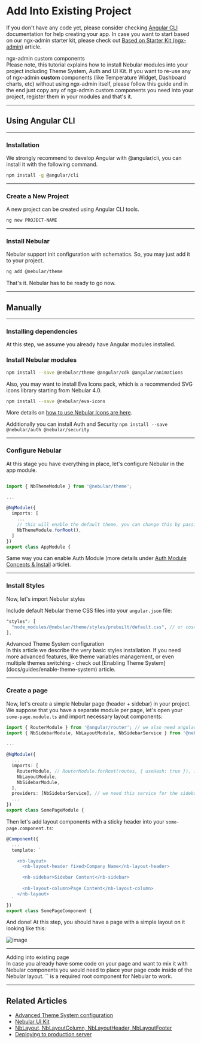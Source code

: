 # Add Into Existing Project

If you don't have any code yet, please consider checking <a href="https://cli.angular.io" target="_blank">Angular CLI</a> documentation for help creating your app.
In case you want to start based on our ngx-admin starter kit, please check out [Based on Starter Kit (ngx-admin)](docs/guides/install-based-on-starter-kit) article.

<div class="note note-info">
  <div class="note-title">ngx-admin custom components</div>
  <div class="note-body">
    Please note, this tutorial explains how to install Nebular modules into your project including Theme System, Auth and UI Kit. 
    If you want to re-use any of ngx-admin <strong>custom</strong> components (like Temperature Widget, Dashboard charts, etc) without using ngx-admin itself, 
    please follow this guide and in the end just copy any of ngx-admin custom components you need into your project, register them in your modules and that's it.
  </div>
</div>
<hr>

## Using Angular CLI

<hr>

### Installation

We strongly recommend to develop Angular with @angular/cli, you can install it with the following command.

```bash
npm install -g @angular/cli
```
<hr>

### Create a New Project

A new project can be created using Angular CLI tools.

```bash
ng new PROJECT-NAME
```
<hr>

### Install Nebular

Nebular support init configuration with schematics. So, you may just add it to your project.

```bash
ng add @nebular/theme
```

That's it. Nebular has to be ready to go now.
<hr>

## Manually

<hr>

### Installing dependencies

At this step, we assume you already have Angular modules installed.

### Install Nebular modules

```bash
npm install --save @nebular/theme @angular/cdk @angular/animations
```
Also, you may want to install Eva Icons pack, which is a recommended SVG icons library starting from Nebular 4.0.
```bash
npm install --save @nebular/eva-icons
```
More details on [how to use Nebular Icons are here](docs/components/icon/overview#nbiconcomponent). 

Additionally you can install Auth and Security `npm install --save @nebular/auth @nebular/security`
<hr>

### Configure Nebular

At this stage you have everything in place, let's configure Nebular in the app module.

```ts

import { NbThemeModule } from '@nebular/theme';

...

@NgModule({
  imports: [
    ...
    // this will enable the default theme, you can change this by passing `{ name: 'cosmic' }` to enable the dark theme
    NbThemeModule.forRoot(),
  ]
})
export class AppModule {

```
Same way you can enable Auth Module (more details under [Auth Module Concepts & Install](docs/auth/conceptsinstall) article).
<hr>

### Install Styles
Now, let's import Nebular styles

Include default Nebular theme CSS files into your `angular.json` file:

```scss
"styles": [
  "node_modules/@nebular/theme/styles/prebuilt/default.css", // or cosmic.css
],
```

<div class="note note-info">
  <div class="note-title">Advanced Theme System configuration</div>
  <div class="note-body">
    In this article we describe the very basic styles installation. If you need more advanced features, like theme variables management, 
    or even multiple themes switching - check out [Enabling Theme System](docs/guides/enable-theme-system) article.
  </div>
</div>
<hr>

### Create a page

Now, let's create a simple Nebular page (header + sidebar) in your project. We suppose that you have a separate module per page, let's open your `some-page.module.ts` and import necessary layout components:

```ts
import { RouterModule } from '@angular/router'; // we also need angular router for Nebular to function properly
import { NbSidebarModule, NbLayoutModule, NbSidebarService } from '@nebular/theme';

...

@NgModule({
  ...
  imports: [
    RouterModule, // RouterModule.forRoot(routes, { useHash: true }), if this is your app.module
    NbLayoutModule,
    NbSidebarModule,
  ],
  providers: [NbSidebarService], // we need this service for the sidebar
  ...
})
export class SomePageModule {

```

Then let's add layout components with a sticky header into your `some-page.component.ts`:
```ts
@Component({
  ...
  template: `

    <nb-layout>
      <nb-layout-header fixed>Company Name</nb-layout-header>

      <nb-sidebar>Sidebar Content</nb-sidebar>
      
      <nb-layout-column>Page Content</nb-layout-column>
    </nb-layout>
  `
})
export class SomePageComponent {

```

And done! At this step, you should have a page with a simple layout on it looking like this:

![image](assets/images/articles/sample-page.png)

<hr>

<div class="note note-info">
  <div class="note-title">Adding into existing page</div>
  <div class="note-body">
    In case you already have some code on your page and want to mix it with Nebular components you would need to place your page code inside of the Nebular layout. 
    `<nb-layout></nb-layout>` is a required root component for Nebular to work.
  </div>
</div>
<hr> 


## Related Articles

- [Advanced Theme System configuration](docs/guides/enable-theme-system)
- [Nebular UI Kit](docs/guides/components-overview#advanced-setup)
- [NbLayout, NbLayoutColumn, NbLayoutHeader, NbLayoutFooter](docs/components/layout)
- [Deploying to production server](docs/guides/server-deployment)
